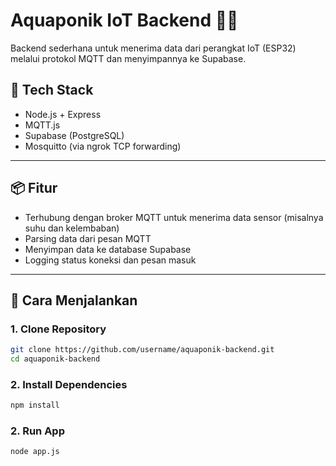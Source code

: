 # Aquaponik IoT Backend 🌿📡

Backend sederhana untuk menerima data dari perangkat IoT (ESP32) melalui protokol MQTT dan menyimpannya ke Supabase.

## 🔧 Tech Stack

- Node.js + Express
- MQTT.js
- Supabase (PostgreSQL)
- Mosquitto (via ngrok TCP forwarding)

---

## 📦 Fitur

- Terhubung dengan broker MQTT untuk menerima data sensor (misalnya suhu dan kelembaban)
- Parsing data dari pesan MQTT
- Menyimpan data ke database Supabase
- Logging status koneksi dan pesan masuk

---

## 🚀 Cara Menjalankan

### 1. Clone Repository

```bash
git clone https://github.com/username/aquaponik-backend.git
cd aquaponik-backend 
```

### 2. Install Dependencies

```bash
npm install
```

### 2. Run App

```bash
node app.js
```
